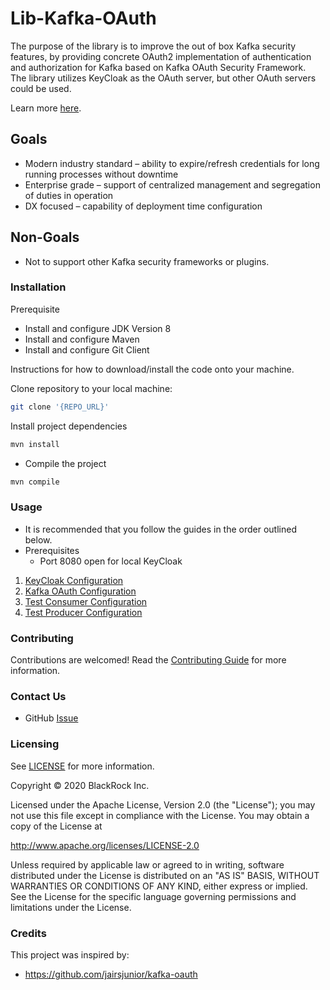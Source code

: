 # Lib-Kafka-OAuth

[logo]: https://https://avatars3.githubusercontent.com/u/64902484?s=400&u=1dcba824aa6a9860b7e40d5e1ebe0e9c888f9bfc&v=4

The purpose of the library is to improve the out of box Kafka security features, by providing concrete OAuth2 implementation of authentication and authorization for Kafka based on Kafka OAuth Security Framework.  
The library utilizes KeyCloak as the OAuth server, but other OAuth servers could be used.

Learn more [here](https://medium.com/blackrock-engineering/utilizing-oauth-for-kafka-security-5c1da9f3d3d).

## Goals

- Modern industry standard – ability to expire/refresh credentials for long running processes without downtime
- Enterprise grade – support of centralized management and segregation of duties in operation
- DX focused – capability of deployment time configuration

## Non-Goals

- Not to support other Kafka security frameworks or plugins.

### Installation

Prerequisite
- Install and configure JDK Version 8
- Install and configure Maven
- Install and configure Git Client

Instructions for how to download/install the code onto your machine.

Clone repository to your local machine:
```bash
git clone '{REPO_URL}'
```
Install project dependencies
```bash
mvn install
```
- Compile the project
```bash
mvn compile
```

### Usage

- It is recommended that you follow the guides in the order outlined below. 
- Prerequisites
    - Port 8080 open for local KeyCloak

1) [KeyCloak Configuration](./kafka-oauth/KeyCloak-Setup.md)
2) [Kafka OAuth Configuration](./kafka-oauth/README.md)
3) [Test Consumer Configuration](./kafka-consumer-example/README.md)
4) [Test Producer Configuration](./kafka-producer-example/README.md)

### Contributing

Contributions are welcomed! Read the [Contributing Guide](./CONTRIBUTING.md) for more information.

### Contact Us

- GitHub [Issue](./.github/.ISSUE_TEMPLATE/issue.md)

### Licensing

See [LICENSE](LICENSE) for more information.

Copyright © 2020 BlackRock Inc.

Licensed under the Apache License, Version 2.0 (the "License");
you may not use this file except in compliance with the License.
You may obtain a copy of the License at

  http://www.apache.org/licenses/LICENSE-2.0

Unless required by applicable law or agreed to in writing, software
distributed under the License is distributed on an "AS IS" BASIS,
WITHOUT WARRANTIES OR CONDITIONS OF ANY KIND, either express or implied.
See the License for the specific language governing permissions and
limitations under the License.

### Credits

This project was inspired by:
-  https://github.com/jairsjunior/kafka-oauth
